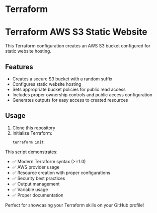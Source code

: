 # Terraform

# Terraform AWS S3 Static Website

This Terraform configuration creates an AWS S3 bucket configured for static website hosting.

## Features

- Creates a secure S3 bucket with a random suffix
- Configures static website hosting
- Sets appropriate bucket policies for public read access
- Includes proper ownership controls and public access configuration
- Generates outputs for easy access to created resources

## Usage

1. Clone this repository
2. Initialize Terraform:
   ```bash
   terraform init

This script demonstrates:
- ✅ Modern Terraform syntax (>=1.0)
- ✅ AWS provider usage
- ✅ Resource creation with proper configurations
- ✅ Security best practices
- ✅ Output management
- ✅ Variable usage
- ✅ Proper documentation

Perfect for showcasing your Terraform skills on your GitHub profile!
